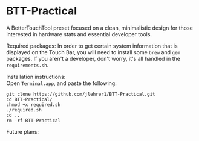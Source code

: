 # BTT-Practical
A BetterTouchTool preset focused on a clean, minimalistic design for those interested in hardware stats and essential developer tools. 

Required packages:
In order to get certain system information that is displayed on the Touch Bar,
you will need to install some `brew` and `gem` packages. If you aren't a 
developer, don't worry, it's all handled in the `requirements.sh`. 

Installation instructions:  
Open `Terminal.app`, and paste the following:

```
git clone https://github.com/jlehrer1/BTT-Practical.git
cd BTT-Practical/
chmod +x required.sh
./required.sh
cd ..
rm -rf BTT-Practical
```

Future plans:


